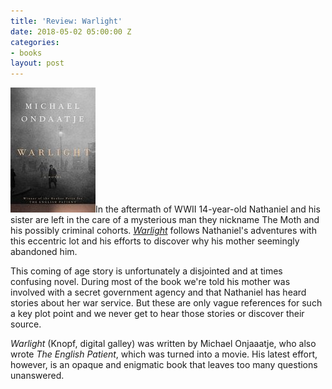 ```yaml
---
title: 'Review: Warlight'
date: 2018-05-02 05:00:00 Z
categories:
- books
layout: post
---
```


![](/assets/images/51Fxy-n8MkL-136x200.jpg)In the aftermath of WWII 14-year-old Nathaniel and his sister are left in the care of a mysterious man they nickname The Moth and his possibly criminal cohorts. [_Warlight_](https://amzn.to/2KuZlD3) follows Nathaniel's adventures with this eccentric lot and his efforts to discover why his mother seemingly abandoned him.

This coming of age story is unfortunately a disjointed and at times confusing novel. During most of the book we're told his mother was involved with a secret government agency and that Nathaniel has heard stories about her war service. But these are only vague references for such a key plot point and we never get to hear those stories or discover their source.

_Warlight_ (Knopf, digital galley) was written by Michael Onjaaatje, who also wrote _The English Patient_, which was turned into a movie. His latest effort, however, is an opaque and enigmatic book that leaves too many questions unanswered.
